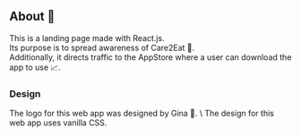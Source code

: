 ## About 🤔

This is a landing page made with React.js.\
Its purpose is to spread awareness of Care2Eat 📣.\
Additionally, it directs traffic to the AppStore where a user can download the app to use 📈.  

### Design

The logo for this web app was designed by Gina 🎨.
\ The design for this web app uses vanilla CSS.
